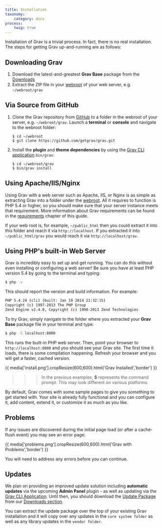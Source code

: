 ```yaml
---
title: Installation
taxonomy:
    category: docs
process:
	twig: true    
---
```


Installation of Grav is a trivial process. In fact, there is no real installation.  The steps for getting Grav up-and-running are as follows:

## Downloading Grav

1. Download the latest-and-greatest **Grav Base** package from the [Downloads][downloads]
2. Extract the ZIP file in your [webroot][webroot] of your web server, e.g. `~/webroot/grav`

## Via Source from GitHub

1. Clone the Grav repository from [GitHub](https://github.com/getgrav/grav) to a folder in the webroot of your server, e.g. `~/webroot/grav`. Launch a **terminal** or **console** and navigate to the webroot folder:
   ```
   $ cd ~/webroot
   $ git clone https://github.com/getgrav/grav.git
   ```

2. Install the **plugin** and **theme dependencies** by using the [Grav CLI application][grav-cli] `bin/grav`:
   ```
   $ cd ~/webroot/grav
   $ bin/grav install
   ```

## Using Apache/IIS/Nginx

Using Grav with a web server such as Apache, IIS, or Nginx is as simple as extracting Grav into a folder under the [webroot][webroot]. All it requires to function is PHP 5.4 or higher, so you should make sure that your server instance meets that requirement. More information about Grav requirements can be found in the [requirements](requirements) chapter of this guide.

If your web root is, for example, `~/public_html` then you could extract it into this folder and reach it via `http://localhost`.  If you extracted it into `~/public_html/grav` you would reach it via `http://localhost/grav`.

## Using PHP's built-in Web Server

Grav is incredibly easy to set up and get running. You can do this without even installing or configuring a web server!  Be sure you have at least PHP version 5.4 by going to the terminal and typing:

```bash
$ php -v
```

This should report the version and build information.  For example:

```bash
PHP 5.4.24 (cli) (built: Jan 19 2014 21:32:15)
Copyright (c) 1997-2013 The PHP Group
Zend Engine v2.4.0, Copyright (c) 1998-2013 Zend Technologies
```


To try Grav, simply navigate to the folder where you extracted your **Grav Base** package file in your terminal and type:

```bash
$ php -S localhost:8000
```

This runs the built-in PHP web server.  Then, point your browser to `http://localhost:8000` and you should see your Grav site. The first time it loads, there is some compilation happening. Refresh your browser and you will get a faster, cached version.

{{ media['install.png'].cropResize(600,600).html('Grav Installed','border') }}

>>> In the previous examples, **$** represents the command prompt.  This may look different on various platforms. 

By default, Grav comes with some sample pages to give you something to get started with.  Your site is already fully functional and you can configure it, add content, extend it, or customize it as much as you like.

## Problems

If any issues are discovered during the initial page load (or after a cache-flush event) you may see an error page:

{{ media['problems.png'].cropResize(600,600).html('Grav with Problems','border') }}

You will need to address any errors before you can continue.

## Updates

We plan on providing an improved update solution including **automatic updates** via the upcoming **Admin Panel** plugin - as well as updating via the [Grav CLI Application][grav-cli].  Until then, you should download the [Update Package][update] from our [Downloads section][downloads].

You can extract the update package over the top of your existing Grav installation and it will copy over any updates in the `core system folder` as well as any library updates in the `vendor folder`.

[downloads]: http://getgrav.org/downloads
[webroot]: https://www.wordnik.com/words/webroot
[update]: http://getgrav.org/downloads
[grav-cli]: ../advanced/grav-cli
